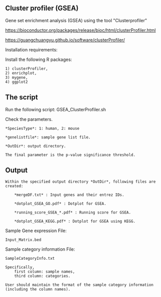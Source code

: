 Cluster profiler (GSEA)
-------------------------

Gene set enrichment analysis (GSEA) using the tool "Clusterprofiler"

https://bioconductor.org/packages/release/bioc/html/clusterProfiler.html

https://guangchuangyu.github.io/software/clusterProfiler/


Installation requirements:

Install the following R packages:

	1) clusterProfiler, 
	2) enrichplot,
	3) mygene,
	4) ggplot2

The script
----------

Run the following script:
GSEA_ClusterProfiler.sh

Check the parameters.

	*SpeciesType*: 1: human, 2: mouse

	*genelistfile*: sample gene list file. 

	*OutDir*: output directory.

	The final parameter is the p-value significance threshold.

Output
----------

	Within the specified output directory *OutDir*, following files are created:

		*mergeDF.txt* : Input genes and their entrez IDs.

		*dotplot_GSEA_GO.pdf* : Dotplot for GSEA.

		*running_score_GSEA_*.pdf* : Running score for GSEA.

		*dotplot_GSEA_KEGG.pdf* : Dotplot for GSEA using KEGG.








Sample Gene expression File:

	Input_Matrix.bed

Sample category information File:

	SampleCategoryInfo.txt

	Specifically, 
		first column: sample names, 
		third column: categories.
	
	User should maintain the format of the sample category information (including the column names).
